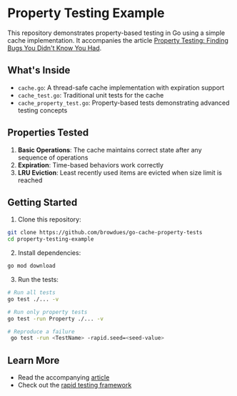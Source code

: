 # Property Testing Example

This repository demonstrates property-based testing in Go using a simple cache implementation. It accompanies the article [Property Testing: Finding Bugs You Didn't Know You Had](link).

## What's Inside

- `cache.go`: A thread-safe cache implementation with expiration support
- `cache_test.go`: Traditional unit tests for the cache
- `cache_property_test.go`: Property-based tests demonstrating advanced testing concepts

## Properties Tested

1. **Basic Operations**: The cache maintains correct state after any sequence of operations
2. **Expiration**: Time-based behaviors work correctly
3. **LRU Eviction**: Least recently used items are evicted when size limit is reached

## Getting Started

1. Clone this repository:
```bash
git clone https://github.com/browdues/go-cache-property-tests
cd property-testing-example
```

2. Install dependencies:
```bash
go mod download
```

3. Run the tests:
```bash
# Run all tests
go test ./... -v

# Run only property tests
go test -run Property ./... -v

# Reproduce a failure
 go test -run <TestName> -rapid.seed=<seed-value>
```

## Learn More

- Read the accompanying [article](link)
- Check out the [rapid testing framework](https://pkg.go.dev/pgregory.net/rapid)
